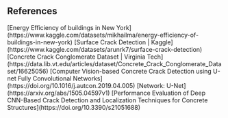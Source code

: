 ## References

<!-- Explicitly insert bibliography here -->
<div id="refs"></div>
[Energy Efficiency of buildings in New York](https://www.kaggle.com/datasets/mikhailma/energy-efficiency-of-buildings-in-new-york)
[Surface Crack Detection | Kaggle](https://www.kaggle.com/datasets/arunrk7/surface-crack-detection)
[Concrete Crack Conglomerate Dataset | Virginia Tech](https://data.lib.vt.edu/articles/dataset/Concrete_Crack_Conglomerate_Dataset/16625056)
[Computer Vision-based Concrete Crack Detection using U-net Fully Convolutional Networks](https://doi.org/10.1016/j.autcon.2019.04.005)
[Network: U-Net](https://arxiv.org/abs/1505.04597v1)
[Performance Evaluation of Deep CNN-Based Crack Detection and Localization Techniques for Concrete Structures](https://doi.org/10.3390/s21051688)
